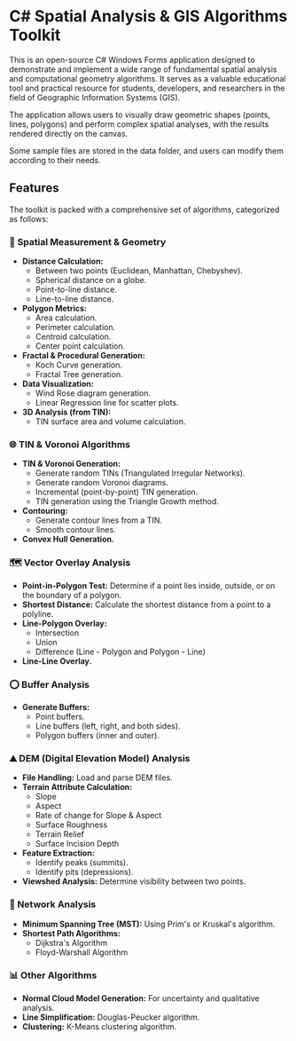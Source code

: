 # C# Spatial Analysis & GIS Algorithms Toolkit

This is an open-source C# Windows Forms application designed to demonstrate and implement a wide range of fundamental spatial analysis and computational geometry algorithms. It serves as a valuable educational tool and practical resource for students, developers, and researchers in the field of Geographic Information Systems (GIS).

The application allows users to visually draw geometric shapes (points, lines, polygons) and perform complex spatial analyses, with the results rendered directly on the canvas.

Some sample files are stored in the data folder, and users can modify them according to their needs.

## Features

The toolkit is packed with a comprehensive set of algorithms, categorized as follows:

### 📐 Spatial Measurement & Geometry
- **Distance Calculation:**
  - Between two points (Euclidean, Manhattan, Chebyshev).
  - Spherical distance on a globe.
  - Point-to-line distance.
  - Line-to-line distance.
- **Polygon Metrics:**
  - Area calculation.
  - Perimeter calculation.
  - Centroid calculation.
  - Center point calculation.
- **Fractal & Procedural Generation:**
  - Koch Curve generation.
  - Fractal Tree generation.
- **Data Visualization:**
  - Wind Rose diagram generation.
  - Linear Regression line for scatter plots.
- **3D Analysis (from TIN):**
  - TIN surface area and volume calculation.

### 🌐 TIN & Voronoi Algorithms
- **TIN & Voronoi Generation:**
  - Generate random TINs (Triangulated Irregular Networks).
  - Generate random Voronoi diagrams.
  - Incremental (point-by-point) TIN generation.
  - TIN generation using the Triangle Growth method.
- **Contouring:**
  - Generate contour lines from a TIN.
  - Smooth contour lines.
- **Convex Hull Generation.**

### 🗺️ Vector Overlay Analysis
- **Point-in-Polygon Test:** Determine if a point lies inside, outside, or on the boundary of a polygon.
- **Shortest Distance:** Calculate the shortest distance from a point to a polyline.
- **Line-Polygon Overlay:**
  - Intersection
  - Union
  - Difference (Line - Polygon and Polygon - Line)
- **Line-Line Overlay.**

### ⭕ Buffer Analysis
- **Generate Buffers:**
  - Point buffers.
  - Line buffers (left, right, and both sides).
  - Polygon buffers (inner and outer).

### ⛰️ DEM (Digital Elevation Model) Analysis
- **File Handling:** Load and parse DEM files.
- **Terrain Attribute Calculation:**
  - Slope
  - Aspect
  - Rate of change for Slope & Aspect
  - Surface Roughness
  - Terrain Relief
  - Surface Incision Depth
- **Feature Extraction:**
  - Identify peaks (summits).
  - Identify pits (depressions).
- **Viewshed Analysis:** Determine visibility between two points.

### 🔗 Network Analysis
- **Minimum Spanning Tree (MST):** Using Prim's or Kruskal's algorithm.
- **Shortest Path Algorithms:**
  - Dijkstra's Algorithm
  - Floyd-Warshall Algorithm

### 📊 Other Algorithms
- **Normal Cloud Model Generation:** For uncertainty and qualitative analysis.
- **Line Simplification:** Douglas-Peucker algorithm.
- **Clustering:** K-Means clustering algorithm.

